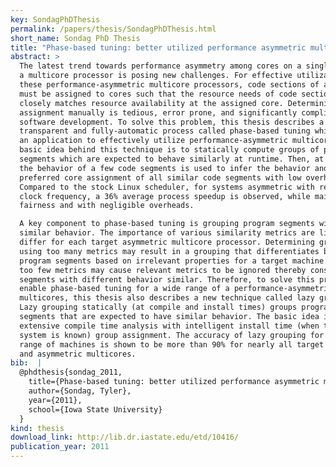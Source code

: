 ```yaml
---
key: SondagPhDThesis
permalink: /papers/thesis/SondagPhDThesis.html
short_name: Sondag PhD Thesis
title: "Phase-based tuning: better utilized performance asymmetric multicores"
abstract: >
  The latest trend towards performance asymmetry among cores on a single chip of
  a multicore processor is posing new challenges. For effective utilization of
  these performance-asymmetric multicore processors, code sections of a program
  must be assigned to cores such that the resource needs of code sections
  closely matches resource availability at the assigned core. Determining this
  assignment manually is tedious, error prone, and significantly complicates
  software development. To solve this problem, this thesis describes a
  transparent and fully-automatic process called phase-based tuning which adapts
  an application to effectively utilize performance-asymmetric multicores. The
  basic idea behind this technique is to statically compute groups of program
  segments which are expected to behave similarly at runtime. Then, at runtime,
  the behavior of a few code segments is used to infer the behavior and
  preferred core assignment of all similar code segments with low overhead.
  Compared to the stock Linux scheduler, for systems asymmetric with respect to
  clock frequency, a 36% average process speedup is observed, while maintaining
  fairness and with negligible overheads.

  A key component to phase-based tuning is grouping program segments with
  similar behavior. The importance of various similarity metrics are likely to
  differ for each target asymmetric multicore processor. Determining groups
  using too many metrics may result in a grouping that differentiates between
  program segments based on irrelevant properties for a target machine. Using
  too few metrics may cause relevant metrics to be ignored thereby considering
  segments with different behavior similar. Therefore, to solve this problem and
  enable phase-based tuning for a wide range of a performance-asymmetric
  multicores, this thesis also describes a new technique called lazy grouping.
  Lazy grouping statically (at compile and install times) groups program
  segments that are expected to have similar behavior. The basic idea is to use
  extensive compile time analysis with intelligent install time (when the target
  system is known) group assignment. The accuracy of lazy grouping for a wide
  range of machines is shown to be more than 90% for nearly all target machines
  and asymmetric multicores.
bib:  |
  @phdthesis{sondag_2011,
    title={Phase-based tuning: better utilized performance asymmetric multicores},
    author={Sondag, Tyler},
    year={2011},
    school={Iowa State University}
  }
kind: thesis
download_link: http://lib.dr.iastate.edu/etd/10416/
publication_year: 2011
---
```

